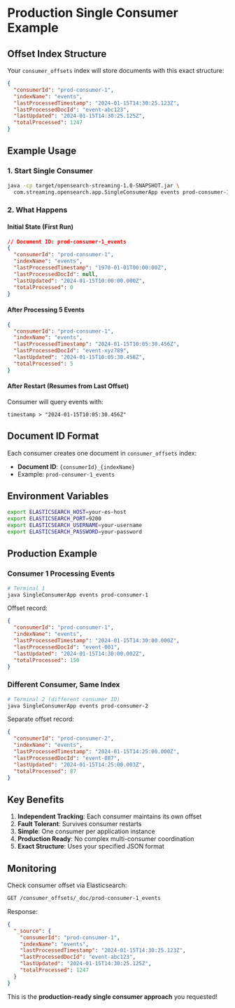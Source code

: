 # Production Single Consumer Example

## Offset Index Structure

Your `consumer_offsets` index will store documents with this exact structure:

```json
{
  "consumerId": "prod-consumer-1",
  "indexName": "events",
  "lastProcessedTimestamp": "2024-01-15T14:30:25.123Z", 
  "lastProcessedDocId": "event-abc123",
  "lastUpdated": "2024-01-15T14:30:25.125Z",
  "totalProcessed": 1247
}
```

## Example Usage

### 1. Start Single Consumer
```bash
java -cp target/opensearch-streaming-1.0-SNAPSHOT.jar \
  com.streaming.opensearch.app.SingleConsumerApp events prod-consumer-1
```

### 2. What Happens

#### Initial State (First Run)
```json
// Document ID: prod-consumer-1_events
{
  "consumerId": "prod-consumer-1",
  "indexName": "events", 
  "lastProcessedTimestamp": "1970-01-01T00:00:00Z",
  "lastProcessedDocId": null,
  "lastUpdated": "2024-01-15T10:00:00.000Z",
  "totalProcessed": 0
}
```

#### After Processing 5 Events
```json
{
  "consumerId": "prod-consumer-1",
  "indexName": "events",
  "lastProcessedTimestamp": "2024-01-15T10:05:30.456Z",
  "lastProcessedDocId": "event-xyz789", 
  "lastUpdated": "2024-01-15T10:05:30.458Z",
  "totalProcessed": 5
}
```

#### After Restart (Resumes from Last Offset)
Consumer will query events with:
```
timestamp > "2024-01-15T10:05:30.456Z"
```

## Document ID Format

Each consumer creates one document in `consumer_offsets` index:
- **Document ID**: `{consumerId}_{indexName}`
- Example: `prod-consumer-1_events`

## Environment Variables

```bash
export ELASTICSEARCH_HOST=your-es-host
export ELASTICSEARCH_PORT=9200
export ELASTICSEARCH_USERNAME=your-username  
export ELASTICSEARCH_PASSWORD=your-password
```

## Production Example

### Consumer 1 Processing Events
```bash
# Terminal 1
java SingleConsumerApp events prod-consumer-1
```

Offset record:
```json
{
  "consumerId": "prod-consumer-1",
  "indexName": "events",
  "lastProcessedTimestamp": "2024-01-15T14:30:00.000Z",
  "lastProcessedDocId": "event-001",
  "lastUpdated": "2024-01-15T14:30:00.002Z", 
  "totalProcessed": 150
}
```

### Different Consumer, Same Index
```bash  
# Terminal 2 (different consumer ID)
java SingleConsumerApp events prod-consumer-2
```

Separate offset record:
```json
{
  "consumerId": "prod-consumer-2", 
  "indexName": "events",
  "lastProcessedTimestamp": "2024-01-15T14:25:00.000Z",
  "lastProcessedDocId": "event-087",
  "lastUpdated": "2024-01-15T14:25:00.003Z",
  "totalProcessed": 87
}
```

## Key Benefits

1. **Independent Tracking**: Each consumer maintains its own offset
2. **Fault Tolerant**: Survives consumer restarts
3. **Simple**: One consumer per application instance
4. **Production Ready**: No complex multi-consumer coordination
5. **Exact Structure**: Uses your specified JSON format

## Monitoring

Check consumer offset via Elasticsearch:
```bash
GET /consumer_offsets/_doc/prod-consumer-1_events
```

Response:
```json
{
  "_source": {
    "consumerId": "prod-consumer-1",
    "indexName": "events", 
    "lastProcessedTimestamp": "2024-01-15T14:30:25.123Z",
    "lastProcessedDocId": "event-abc123",
    "lastUpdated": "2024-01-15T14:30:25.125Z",
    "totalProcessed": 1247
  }
}
```

This is the **production-ready single consumer approach** you requested!